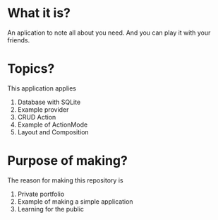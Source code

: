 # What it is?
An aplication to note all about you need. And you can play it with your friends.

# Topics?
This application applies
1. Database with SQLite
2. Example provider
3. CRUD Action
4. Example of ActionMode
5. Layout and Composition

# Purpose of making?
The reason for making this repository is
1. Private portfolio
2. Example of making a simple application
3. Learning for the public
